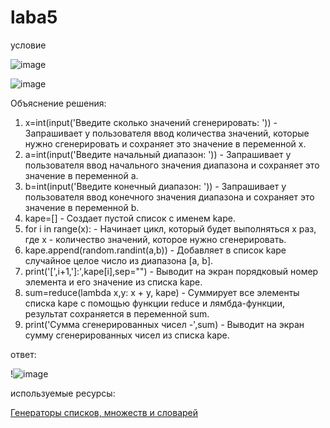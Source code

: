 # laba5

условие

![image](https://github.com/KseniyaMaystrenko/laba5/assets/152999073/5c35316c-6144-4582-9bd8-145f0812e8eb)


![image](https://github.com/KseniyaMaystrenko/laba5/assets/152999073/8d4decae-880d-4341-8f02-daa88a38a1d2)


Объяснение решения:

1. x=int(input('Введите сколько значений сгенерировать: ')) - Запрашивает у пользователя ввод количества значений, которые нужно сгенерировать и сохраняет это значение в переменной x.
2. a=int(input('Введите начальный диапазон: ')) - Запрашивает у пользователя ввод начального значения диапазона и сохраняет это значение в переменной a.
3. b=int(input('Введите конечный диапазон: ')) - Запрашивает у пользователя ввод конечного значения диапазона и сохраняет это значение в переменной b.
4. kape=[] - Создает пустой список с именем kape.
5. for i in range(x): - Начинает цикл, который будет выполняться x раз, где x - количество значений, которое нужно сгенерировать.
6. kape.append(random.randint(a,b)) - Добавляет в список kape случайное целое число из диапазона [a, b].
7. print('[',i+1,']:',kape[i],sep="") - Выводит на экран порядковый номер элемента и его значение из списка kape.
8. sum=reduce(lambda x,y: x + y, kape) - Суммирует все элементы списка kape с помощью функции reduce и лямбда-функции, результат сохраняется в переменной sum.
9. print('Сумма сгенерированных чисел -',sum) - Выводит на экран сумму сгенерированных чисел из списка kape.

ответ:

!![image](https://github.com/KseniyaMaystrenko/laba5/assets/152999073/d35f70bf-5f9d-4580-bec6-c082faf6fc93)

используемые ресурсы:

[Генераторы списков, множеств и словарей](https://youtu.be/MFo7PMH87oY?feature=shared)
